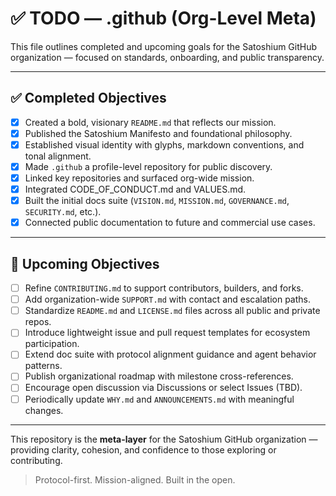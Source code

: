 # ✅ TODO — .github (Org-Level Meta)

This file outlines completed and upcoming goals for the Satoshium GitHub organization — focused on standards, onboarding, and public transparency.

---

## ✅ Completed Objectives

- [x] Created a bold, visionary `README.md` that reflects our mission.
- [x] Published the Satoshium Manifesto and foundational philosophy.
- [x] Established visual identity with glyphs, markdown conventions, and tonal alignment.
- [x] Made `.github` a profile-level repository for public discovery.
- [x] Linked key repositories and surfaced org-wide mission.
- [x] Integrated CODE_OF_CONDUCT.md and VALUES.md.
- [x] Built the initial docs suite (`VISION.md`, `MISSION.md`, `GOVERNANCE.md`, `SECURITY.md`, etc.).
- [x] Connected public documentation to future and commercial use cases.

---

## 🚧 Upcoming Objectives

- [ ] Refine `CONTRIBUTING.md` to support contributors, builders, and forks.
- [ ] Add organization-wide `SUPPORT.md` with contact and escalation paths.
- [ ] Standardize `README.md` and `LICENSE.md` files across all public and private repos.
- [ ] Introduce lightweight issue and pull request templates for ecosystem participation.
- [ ] Extend doc suite with protocol alignment guidance and agent behavior patterns.
- [ ] Publish organizational roadmap with milestone cross-references.
- [ ] Encourage open discussion via Discussions or select Issues (TBD).
- [ ] Periodically update `WHY.md` and `ANNOUNCEMENTS.md` with meaningful changes.

---

This repository is the **meta-layer** for the Satoshium GitHub organization — providing clarity, cohesion, and confidence to those exploring or contributing.

> Protocol-first. Mission-aligned. Built in the open.
